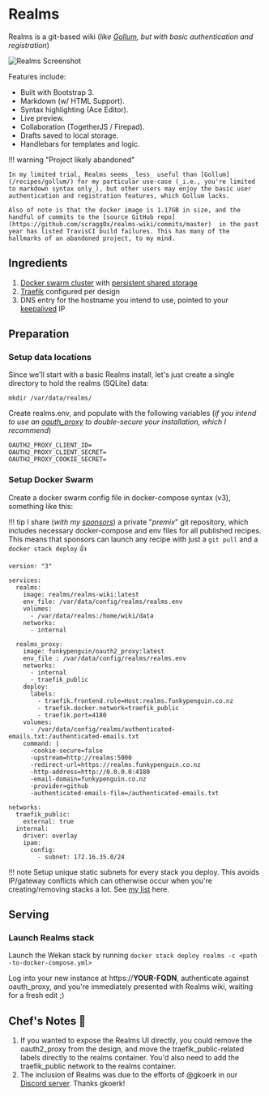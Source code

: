 # Realms

Realms is a git-based wiki (_like [Gollum](/recipes/gollum/), but with basic authentication and registration_)

![Realms Screenshot](../images/realms.png)

Features include:

* Built with Bootstrap 3.
* Markdown (w/ HTML Support).
* Syntax highlighting (Ace Editor).
* Live preview.
* Collaboration (TogetherJS / Firepad).
* Drafts saved to local storage.
* Handlebars for templates and logic.

!!! warning "Project likely abandoned"

    In my limited trial, Realms seems _less_ useful than [Gollum](/recipes/gollum/) for my particular use-case (_i.e., you're limited to markdown syntax only_), but other users may enjoy the basic user authentication and registration features, which Gollum lacks.

    Also of note is that the docker image is 1.17GB in size, and the handful of commits to the [source GitHub repo](https://github.com/scragg0x/realms-wiki/commits/master)  in the past year has listed TravisCI build failures. This has many of the hallmarks of an abandoned project, to my mind.

## Ingredients

1. [Docker swarm cluster](/ha-docker-swarm/design/) with [persistent shared storage](/ha-docker-swarm/shared-storage-ceph.md)
2. [Traefik](/ha-docker-swarm/traefik_public) configured per design
3. DNS entry for the hostname you intend to use, pointed to your [keepalived](ha-docker-swarm/keepalived/) IP

## Preparation

### Setup data locations

Since we'll start with a basic Realms install, let's just create a single directory to hold the realms (SQLite) data:

```
mkdir /var/data/realms/
```

Create realms.env, and populate with the following variables (_if you intend to use an [oauth_proxy](/reference/oauth_proxy) to double-secure your installation, which I recommend_)
```
OAUTH2_PROXY_CLIENT_ID=
OAUTH2_PROXY_CLIENT_SECRET=
OAUTH2_PROXY_COOKIE_SECRET=
```

### Setup Docker Swarm

Create a docker swarm config file in docker-compose syntax (v3), something like this:

!!! tip
        I share (_with my [sponsors](https://github.com/sponsors/funkypenguin)_) a private "_premix_" git repository, which includes necessary docker-compose and env files for all published recipes. This means that sponsors can launch any recipe with just a ```git pull``` and a ```docker stack deploy``` 👍


```
version: "3"

services:
  realms:
    image: realms/realms-wiki:latest
    env_file: /var/data/config/realms/realms.env
    volumes:
      - /var/data/realms:/home/wiki/data
    networks:
      - internal

  realms_proxy:
    image: funkypenguin/oauth2_proxy:latest
    env_file : /var/data/config/realms/realms.env
    networks:
      - internal
      - traefik_public
    deploy:
      labels:
        - traefik.frontend.rule=Host:realms.funkypenguin.co.nz
        - traefik.docker.network=traefik_public
        - traefik.port=4180
    volumes:
      - /var/data/config/realms/authenticated-emails.txt:/authenticated-emails.txt
    command: |
      -cookie-secure=false
      -upstream=http://realms:5000
      -redirect-url=https://realms.funkypenguin.co.nz
      -http-address=http://0.0.0.0:4180
      -email-domain=funkypenguin.co.nz
      -provider=github
      -authenticated-emails-file=/authenticated-emails.txt

networks:
  traefik_public:
    external: true
  internal:
    driver: overlay
    ipam:
      config:
        - subnet: 172.16.35.0/24
```

!!! note
    Setup unique static subnets for every stack you deploy. This avoids IP/gateway conflicts which can otherwise occur when you're creating/removing stacks a lot. See [my list](/reference/networks/) here.



## Serving

### Launch Realms stack

Launch the Wekan stack by running ```docker stack deploy realms -c <path -to-docker-compose.yml>```

Log into your new instance at https://**YOUR-FQDN**, authenticate against oauth_proxy, and you're immediately presented with Realms wiki, waiting for a fresh edit ;)

## Chef's Notes 📓

1. If you wanted to expose the Realms UI directly, you could remove the oauth2_proxy from the design, and move the traefik_public-related labels directly to the realms container. You'd also need to add the traefik_public network to the realms container.
2. The inclusion of Realms was due to the efforts of @gkoerk in our [Discord server](http://chat.funkypenguin.co.nz). Thanks gkoerk!